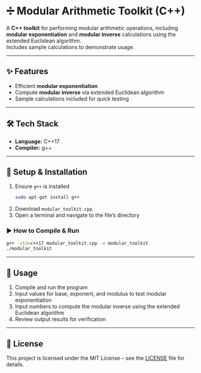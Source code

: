 # ➗ Modular Arithmetic Toolkit (C++)

A **C++ toolkit** for performing modular arithmetic operations, including **modular exponentiation** and **modular inverse** calculations using the extended Euclidean algorithm.  
Includes sample calculations to demonstrate usage.  

---

## ✨ Features
- Efficient **modular exponentiation**  
- Compute **modular inverse** via extended Euclidean algorithm  
- Sample calculations included for quick testing  

---

## 🛠️ Tech Stack
- **Language:** C++17  
- **Compiler:** g++  

---

## 🚀 Setup & Installation
1. Ensure `g++` is installed  
   ```bash
   sudo apt-get install g++
   ```
2. Download `modular_toolkit.cpp`
3. Open a terminal and navigate to the file’s directory

### ▶️ How to Compile & Run
```bash
g++ -std=c++17 modular_toolkit.cpp -o modular_toolkit
./modular_toolkit
```

---

## 🎯 Usage
1. Compile and run the program
2. Input values for base, exponent, and modulus to test modular exponentiation
3. Input numbers to compute the modular inverse using the extended Euclidean algorithm
4. Review output results for verification

---

## 📜 License
This project is licensed under the MIT License – see the [LICENSE](LICENSE) file for details.